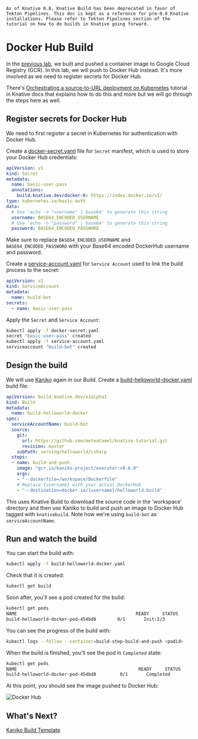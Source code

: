 ```
As of Knative 0.8, Knative Build has been deprecated in favor of Tekton Pipelines. This doc is kept as a reference for pre-0.8 Knative installations. Please refer to Tekton Pipelines section of the tutorial on how to do builds in Knative going forward.
```

# Docker Hub Build

In the [previous lab](09-helloworldbuild.md), we built and pushed a container image to Google Cloud Registry (GCR). In this lab, we will push to Docker Hub instead. It's more involved as we need to register secrets for Docker Hub.

There's [Orchestrating a source-to-URL deployment on Kubernetes](https://www.knative.dev/docs/serving/samples/source-to-url-go/) tutorial in Knative docs that explains how to do this and more but we will go through the steps here as well.

## Register secrets for Docker Hub

We need to first register a secret in Kubernetes for authentication with Docker Hub.

Create a [docker-secret.yaml](../build/deprecated/docker-secret.yaml) file for `Secret` manifest, which is used to store your Docker Hub credentials:

```yaml
apiVersion: v1
kind: Secret
metadata:
  name: basic-user-pass
  annotations:
    build.knative.dev/docker-0: https://index.docker.io/v1/
type: kubernetes.io/basic-auth
data:
  # Use 'echo -n "username" | base64' to generate this string
  username: BASE64_ENCODED_USERNAME
  # Use 'echo -n "password" | base64' to generate this string
  password: BASE64_ENCODED_PASSWORD
```

Make sure to replace `BASE64_ENCODED_USERNAME` and `BASE64_ENCODED_PASSWORD` with your Base64 encoded DockerHub username and password.

Create a [service-account.yaml](../build/deprecated/service-account.yaml) for `Service Account` used to link the build process to the secret:

```yaml
apiVersion: v1
kind: ServiceAccount
metadata:
  name: build-bot
secrets:
  - name: basic-user-pass
```

Apply the `Secret` and `Service Account`:

```bash
kubectl apply -f docker-secret.yaml
secret "basic-user-pass" created
kubectl apply -f service-account.yaml
serviceaccount "build-bot" created
```

## Design the build

We will use [Kaniko](https://github.com/GoogleContainerTools/kaniko) again in our Build. Create a [build-helloworld-docker.yaml](../build/deprecated/build-helloworld-docker.yaml) build file:

```yaml
apiVersion: build.knative.dev/v1alpha1
kind: Build
metadata:
  name: build-helloworld-docker
spec:
  serviceAccountName: build-bot
  source:
    git:
      url: https://github.com/meteatamel/knative-tutorial.git
      revision: master
    subPath: serving/helloworld/csharp
  steps:
  - name: build-and-push
    image: "gcr.io/kaniko-project/executor:v0.6.0"
    args:
    - "--dockerfile=/workspace/Dockerfile"
    # Replace {username} with your actual DockerHub
    - "--destination=docker.io/{username}/helloworld:build"
```

This uses Knative Build to download the source code in the 'workspace' directory and then use Kaniko to build and push an image to Docker Hub tagged with `knativebuild`. Note how we're using `build-bot` as `serviceAccountName`.

## Run and watch the build

You can start the build with:

```bash
kubectl apply -f build-helloworld-docker.yaml
```

Check that it is created:

```bash
kubectl get build
```

Soon after, you'll see a pod created for the build:

```bash
kubectl get pods
NAME                                             READY     STATUS
build-helloworld-docker-pod-454bd8        0/1       Init:2/3
```

You can see the progress of the build with:

```bash
kubectl logs --follow --container=build-step-build-and-push <podid>
```

When the build is finished, you'll see the pod in `Completed` state:

```bash
kubectl get pods
NAME                                              READY     STATUS
build-helloworld-docker-pod-454bd8         0/1       Completed
```

At this point, you should see the image pushed to Docker Hub:

![Docker Hub](./images/dockerhub.png)

## What's Next?

[Kaniko Build Template](13-kanikobuildtemplate.md)
